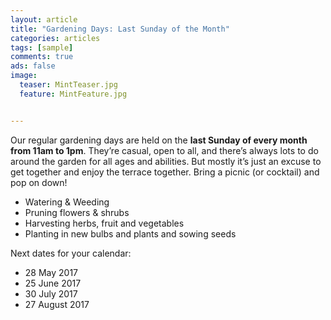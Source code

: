```yaml
---
layout: article
title: "Gardening Days: Last Sunday of the Month"
categories: articles
tags: [sample]
comments: true
ads: false
image:
  teaser: MintTeaser.jpg
  feature: MintFeature.jpg


---
```


Our regular gardening days are held on the **last Sunday of every month from 11am to 1pm**. They’re casual, open to all, and there’s always lots to do around the garden for all ages and abilities. But mostly it’s just an excuse to get together and enjoy the terrace together. Bring a picnic (or cocktail) and pop on down!

+ Watering & Weeding
+ Pruning flowers & shrubs
+ Harvesting herbs, fruit and vegetables
+ Planting in new bulbs and plants and sowing seeds

Next dates for your calendar:

+ 28 May 2017
+ 25 June 2017
+ 30 July 2017
+ 27 August 2017

